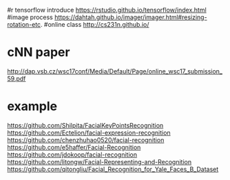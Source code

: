 #r tensorflow introduce
https://rstudio.github.io/tensorflow/index.html
#image process
https://dahtah.github.io/imager/imager.html#resizing-rotation-etc.
#online class
http://cs231n.github.io/
# cNN paper
http://dap.vsb.cz/wsc17conf/Media/Default/Page/online_wsc17_submission_59.pdf
# example
https://github.com/Shilpita/FacialKeyPointsRecognition
https://github.com/Ectelion/facial-expression-recognition
https://github.com/chenzhuhao0520/facial-recognition
https://github.com/e5haffer/Facial-Recognition
https://github.com/jdokoop/facial-recognition
https://github.com/litongw/Facial-Representing-and-Recognition
https://github.com/qitongliu/Facial_Recognition_for_Yale_Faces_B_Dataset
